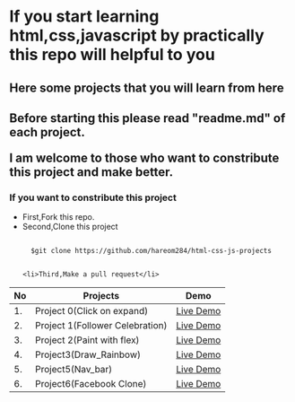 # If you start learning html,css,javascript by practically this repo will helpful to you

<h2>Here some projects that you will learn from here<h2>

<strong>Before starting this please read "readme.md" of each project.</strong>
  
  <p>I am welcome to those who want to constribute this project and make better.</p>
  
  <h3>If you want to constribute this project</h1>
  
  <ul>
    <li>First,Fork this repo.</li>
    <li>Second,Clone this project</li>
    
    
  ```
    
    $git clone https://github.com/hareom284/html-css-js-projects
    
  ``` 
    
    <li>Third,Make a pull request</li>
  </ul>


| No | Projects | Demo
|---|-------------|-------------------------|
| 1. | Project  0(Click on expand)  |  [Live Demo](https://hareom284.github.io/html-css-js-projects/Project0/) |
| 2. | Project 1(Follower Celebration) | [Live Demo](https://hareom284.github.io/html-css-js-projects/Project1(Follower_Clelebration)/) |
| 3. | Project 2(Paint with flex) | [Live Demo](https://hareom284.github.io/html-css-js-projects/Project2(Paint_with_css)/) |
| 4. | Project3(Draw_Rainbow) | [Live Demo](https://hareom284.github.io/html-css-js-projects/Project3(Draw_Rainbow)/) |
| 5. | Project5(Nav_bar)| [Live Demo](https://hareom284.github.io/html-css-js-projects/Project5(Nav-bar)/) |
| 6.| Project6(Facebook Clone) | [Live Demo](https://hareom284.github.io/html-css-js-projects/Project6(Facebook_Clone)/) |
